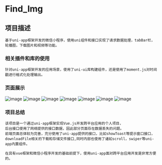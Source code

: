 # Find_Img

## 项目描述
```
基于uni-app框架开发的微信小程序，使用uni组件和接口实现了请求数据处理，tabBar栏，轮播图，下载图片和视频等功能。
```

### 相关插件和库的使用
```
针对uni-app框架开发的应用场景，使用了uni-ui库构建组件，还是使用了moment.js对时间戳进行格式化处理输出。
```

### 页面展示

![image](https://github.com/cjw-coder/Find-Img/blob/master/%E9%A6%96%E9%A1%B5_%E6%8E%A8%E8%8D%90.JPG)
![image](https://github.com/cjw-coder/Find-Img/blob/master/%E9%A6%96%E9%A1%B5_%E5%88%86%E7%B1%BB.JPG)
![image](https://github.com/cjw-coder/Find-Img/blob/master/%E9%A6%96%E9%A1%B5_%E4%B8%93%E8%BE%91.JPG)
![image](https://github.com/cjw-coder/Find-Img/blob/master/%E9%A6%96%E9%A1%B5_%E5%9B%BE%E7%89%87%E8%AF%A6%E6%83%851.JPG)
![image](https://github.com/cjw-coder/Find-Img/blob/master/%E9%A6%96%E9%A1%B5_%E5%9B%BE%E7%89%87%E8%AF%A6%E6%83%852.JPG)
![image](https://github.com/cjw-coder/Find-Img/blob/master/%E8%A7%86%E9%A2%91.JPG)
![image](https://github.com/cjw-coder/Find-Img/blob/master/%E8%A7%86%E9%A2%91%E8%AF%A6%E6%83%85.JPG)


### 项目总结
```
该项目是一个通过uni-app框架实现Vue.js开发跨平台应用的个人项目，
后台接口使用了网络提供的接口数据，因此部分页面存在数据丢失的问题。
前端页面总体较为完善，充分使用了uni-app提供的接口，比如showToast等提示窗口接口，
downloadFile相关的下载和存储文件接口,同时内部也使用了诸如scroll，swiper等uni-app内置组件。

在具有vue框架和微信小程序开发的基础前提下，使用uni-app面对跨平台应用开发是非常方便的。
```
